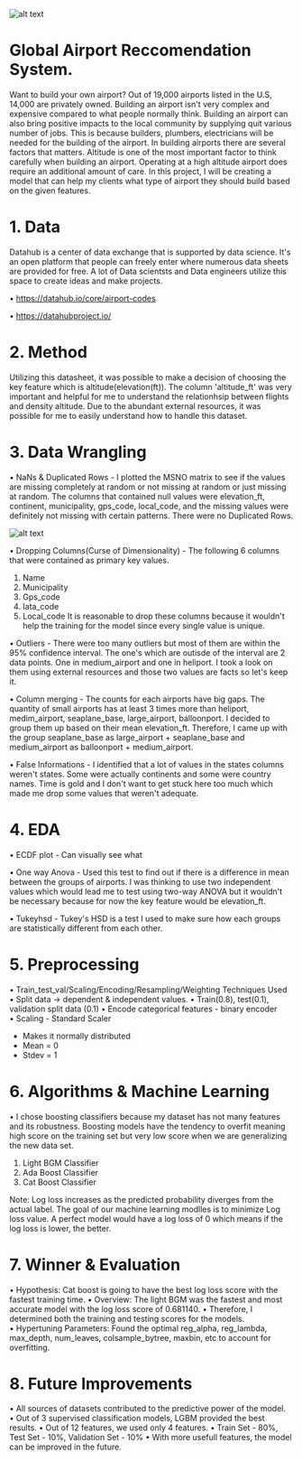 ![alt text](https://live.staticflickr.com/65535/48431984232_f801bfcef9_b.jpg)

# Global Airport Reccomendation System.

Want to build your own airport? Out of 19,000 airports listed in the U.S, 14,000 are privately owned. Building an airport isn't very complex and expensive compared to what people normally think. Building an airport can also bring positive impacts to the local community by supplying quit various number of jobs. This is because builders, plumbers, electricians will be needed for the building of the airport. In building airports there are several factors that matters. Altitude is one of the most important factor to think carefully when building an airport. Operating at a high altitude airport does require an additional amount of care. In this project, I will be creating a model that can help my clients what type of airport they should build based on the given features.


# 1. Data 
Datahub is a center of data exchange that is supported by data science. It's an open platform that people can freely enter where numerous data sheets are provided for free. A lot of Data scientsts and Data engineers utilize this space to create ideas and make projects. 

• https://datahub.io/core/airport-codes

• https://datahubproject.io/

# 2. Method

Utilizing this datasheet, it was possible to make a decision of choosing the key feature which is altitude(elevation(ft)). The column 'altitude_ft' was very important and helpful for me to understand the relationhsip between flights and density altitude. Due to the abundant external resources, it was possible for me to easily understand how to handle this dataset. 

# 3. Data Wrangling

• NaNs & Duplicated Rows - I plotted the MSNO matrix to see if the values are missing completely at random or not missing at random or just missing at random. The columns that contained null values were elevation_ft, continent, municipality, gps_code, local_code, and the missing values were definitely not missing with certain patterns. There were no Duplicated Rows. 

![alt text](https://github.com/taehyun53/Airport-code/blob/main/MSNO_matrix.jpg?raw=true)


• Dropping Columns(Curse of Dimensionality) - The following 6 columns that were contained as primary key values. 
1. Name
2. Municipality
3. Gps_code
4. Iata_code
5. Local_code
It is reasonable to drop these columns because it wouldn't help the training for the model since every single value is unique.

• Outliers - There were too many outliers but most of them are within the 95% confidence interval. The one's which are outisde of the interval are 2 data points. One in medium_airport and one in heliport. I took a look on them using external resources and those two values are facts so let's keep it.

• Column merging - The counts for each airports have big gaps. The quantity of small airports has at least 3 times more than heliport, medim_airport, seaplane_base, large_airport, balloonport. I decided to group them up based on their mean elevation_ft. Therefore, I came up with the group seaplane_base as large_airport + seaplane_base and medium_airport as balloonport + medium_airport.

• False Informations - I identified that a lot of values in the states columns weren't states. Some were actually continents and some were country names. Time is gold and I don't want to get stuck here too much which made me drop some values that weren't adequate.


# 4. EDA
• ECDF plot - Can visually see what 

• One way Anova - Used this test to find out if there is a difference in mean between the groups of airports. I was thinking to use two independent values which would lead me to test using two-way ANOVA but it wouldn't be necessary because for now the key feature would be elevation_ft.

• Tukeyhsd - Tukey's HSD is a test I used to make sure how each groups are statistically different from each other.

# 5. Preprocessing
• Train_test_val/Scaling/Encoding/Resampling/Weighting Techniques Used
• Split data -> dependent & independent values.
• Train(0.8), test(0.1), validation split data (0.1)
• Encode categorical features - binary encoder
• Scaling - Standard Scaler
  - Makes it normally distributed
  - Mean = 0
  - Stdev = 1


# 6. Algorithms & Machine Learning
• I chose boosting classifiers because my dataset has not many features and its robustness. Boosting models have the tendency to overfit meaning high score on the training set but very low score when we are generalizing the new data set. 

1. Light BGM Classifier
2. Ada Boost Classifier
3. Cat Boost Classifier

Note: Log loss increases as the predicted probability diverges from the actual label. The goal of our machine learning modlles is to minimize Log loss value. A perfect model would have a log loss of 0 which means if the log loss is lower, the better. 

# 7. Winner & Evaluation
• Hypothesis: Cat boost is going to have the best log loss score with the fastest training time. 
• Overview: The light BGM was the fastest and most accurate model with the log loss score of 0.681140.
• Therefore, I determined both the training and testing scores for the models.
• Hypertuning Parameters: Found the optimal reg_alpha, reg_lambda, max_depth, num_leaves, colsample_bytree, maxbin, etc to account for overfitting.


# 8. Future Improvements  
• All sources of datasets contributed to the predictive power of the model.
• Out of 3 supervised classification models, LGBM  provided the best results.
• Out of 12 features, we used only 4 features.
• Train Set - 80%, Test Set - 10%, Validation Set - 10%
• With more usefull features, the model can be improved in the future.







